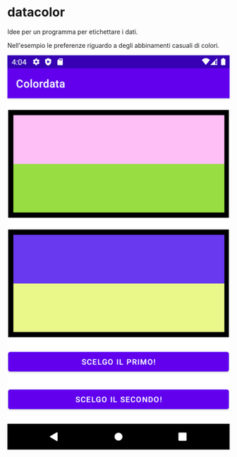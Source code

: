 # datacolor

Idee per un programma per etichettare i dati.

Nell'esempio le preferenze riguardo a degli abbinamenti casuali di colori.

![Screenshot](screenshot.png)
